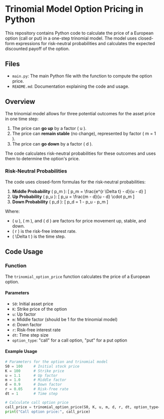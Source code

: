 # Trinomial Model Option Pricing in Python

This repository contains Python code to calculate the price of a European option (call or put) in a one-step trinomial model. The model uses closed-form expressions for risk-neutral probabilities and calculates the expected discounted payoff of the option.

## Files

- `main.py`: The main Python file with the function to compute the option price.
- `README.md`: Documentation explaining the code and usage.

## Overview

The trinomial model allows for three potential outcomes for the asset price in one time step:
1. The price can **go up** by a factor \( u \).
2. The price can **remain stable** (no change), represented by factor \( m = 1 \).
3. The price can **go down** by a factor \( d \).

The code calculates risk-neutral probabilities for these outcomes and uses them to determine the option's price.

### Risk-Neutral Probabilities

The code uses closed-form formulas for the risk-neutral probabilities:
1. **Middle Probability** \( p_m \):
   \[
   p_m = \frac{e^{r \Delta t} - d}{u - d}
   \]
2. **Up Probability** \( p_u \):
   \[
   p_u = \frac{m - d}{u - d} \cdot p_m
   \]
3. **Down Probability** \( p_d \):
   \[
   p_d = 1 - p_u - p_m
   \]

Where:
- \( u \), \( m \), and \( d \) are factors for price movement up, stable, and down.
- \( r \) is the risk-free interest rate.
- \( \Delta t \) is the time step.

## Code Usage

### Function

The `trinomial_option_price` function calculates the price of a European option.

#### Parameters
- `S0`: Initial asset price
- `K`: Strike price of the option
- `u`: Up factor
- `m`: Middle factor (should be 1 for the trinomial model)
- `d`: Down factor
- `r`: Risk-free interest rate
- `dt`: Time step size
- `option_type`: "call" for a call option, "put" for a put option

#### Example Usage

```python
# Parameters for the option and trinomial model
S0 = 100     # Initial stock price
K = 100      # Strike price
u = 1.1      # Up factor
m = 1.0      # Middle factor
d = 0.9      # Down factor
r = 0.05     # Risk-free rate
dt = 1       # Time step

# Calculate call option price
call_price = trinomial_option_price(S0, K, u, m, d, r, dt, option_type="call")
print("Call option price:", call_price)

